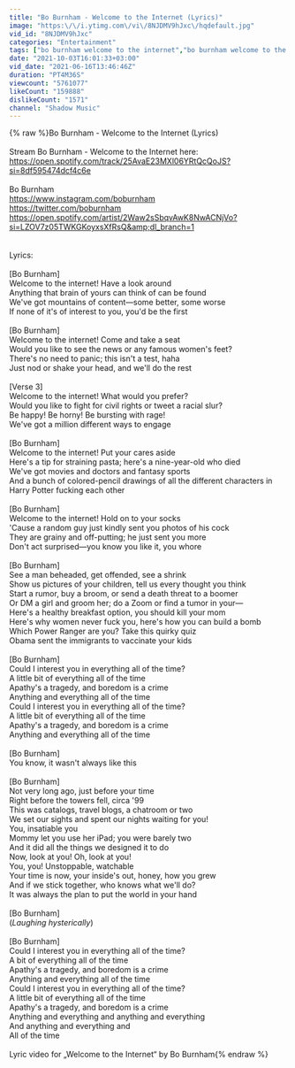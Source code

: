 ```yaml
---
title: "Bo Burnham - Welcome to the Internet (Lyrics)"
image: "https:\/\/i.ytimg.com\/vi\/8NJDMV9hJxc\/hqdefault.jpg"
vid_id: "8NJDMV9hJxc"
categories: "Entertainment"
tags: ["bo burnham welcome to the internet","bo burnham welcome to the internet lyrics","welcome to the internet"]
date: "2021-10-03T16:01:33+03:00"
vid_date: "2021-06-16T13:46:46Z"
duration: "PT4M36S"
viewcount: "5761077"
likeCount: "159888"
dislikeCount: "1571"
channel: "Shadow Music"
---
```

{% raw %}Bo Burnham - Welcome to the Internet (Lyrics)<br /><br />Stream Bo Burnham - Welcome to the Internet here: <a rel="nofollow" target="blank" href="https://open.spotify.com/track/25AvaE23MXl06YRtQcQoJS?si=8df595474dcf4c6e">https://open.spotify.com/track/25AvaE23MXl06YRtQcQoJS?si=8df595474dcf4c6e</a><br /><br />Bo Burnham<br /><a rel="nofollow" target="blank" href="https://www.instagram.com/boburnham">https://www.instagram.com/boburnham</a><br /><a rel="nofollow" target="blank" href="https://twitter.com/boburnham">https://twitter.com/boburnham</a><br /><a rel="nofollow" target="blank" href="https://open.spotify.com/artist/2Waw2sSbqvAwK8NwACNjVo?si=LZOV7z05TWKGKoyxsXfRsQ&amp;dl_branch=1">https://open.spotify.com/artist/2Waw2sSbqvAwK8NwACNjVo?si=LZOV7z05TWKGKoyxsXfRsQ&amp;dl_branch=1</a><br /><br /><br />Lyrics:<br /><br />[Bo Burnham]<br />Welcome to the internet! Have a look around<br />Anything that brain of yours can think of can be found<br />We've got mountains of content—some better, some worse<br />If none of it's of interest to you, you'd be the first<br /><br />[Bo Burnham]<br />Welcome to the internet! Come and take a seat<br />Would you like to see the news or any famous women's feet?<br />There's no need to panic; this isn't a test, haha<br />Just nod or shake your head, and we'll do the rest<br /><br />[Verse 3]<br />Welcome to thе internet! What would you prefеr?<br />Would you like to fight for civil rights or tweet a racial slur?<br />Be happy! Be horny! Be bursting with rage!<br />We've got a million different ways to engage<br /><br />[Bo Burnham]<br />Welcome to the internet! Put your cares aside<br />Here's a tip for straining pasta; here's a nine-year-old who died<br />We've got movies and doctors and fantasy sports<br />And a bunch of colored-pencil drawings of all the different characters in Harry Potter fucking each other<br /><br />[Bo Burnham]<br />Welcome to the internet! Hold on to your socks<br />'Cause a random guy just kindly sent you photos of his cock<br />They are grainy and off-putting; he just sent you more<br />Don't act surprised—you know you like it, you whore<br /><br />[Bo Burnham]<br />See a man beheaded, get offended, see a shrink<br />Show us pictures of your children, tell us every thought you think<br />Start a rumor, buy a broom, or send a death threat to a boomer<br />Or DM a girl and groom her; do a Zoom or find a tumor in your—<br />Here's a healthy breakfast option, you should kill your mom<br />Here's why women never fuck you, here's how you can build a bomb<br />Which Power Ranger are you? Take this quirky quiz<br />Obama sent the immigrants to vaccinate your kids<br /><br />[Bo Burnham]<br />Could I interest you in everything all of the time?<br />A little bit of everything all of the time<br />Apathy's a tragedy, and boredom is a crime<br />Anything and everything all of the time<br />Could I interest you in everything all of the time?<br />A little bit of everything all of the time<br />Apathy's a tragedy, and boredom is a crime<br />Anything and everything all of the time<br /><br />[Bo Burnham]<br />You know, it wasn't always like this<br /><br />[Bo Burnham]<br />Not very long ago, just before your time<br />Right before the towers fell, circa '99<br />This was catalogs, travel blogs, a chatroom or two<br />We set our sights and spent our nights waiting for you!<br />You, insatiable you<br />Mommy let you use her iPad; you were barely two<br />And it did all the things we designed it to do<br />Now, look at you! Oh, look at you!<br />You, you! Unstoppable, watchable<br />Your time is now, your inside's out, honey, how you grew<br />And if we stick together, who knows what we'll do?<br />It was always the plan to put the world in your hand<br /><br />[Bo Burnham]<br />(*Laughing hysterically*)<br /><br />[Bo Burnham]<br />Could I interest you in everything all of the time?<br />A bit of everything all of the time<br />Apathy's a tragedy, and boredom is a crime<br />Anything and everything all of the time<br />Could I interest you in everything all of the time?<br />A little bit of everything all of the time<br />Apathy's a tragedy, and boredom is a crime<br />Anything and everything and anything and everything<br />And anything and everything and<br />All of the time<br /><br />Lyric video for „Welcome to the Internet“ by Bo Burnham{% endraw %}
